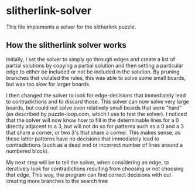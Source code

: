# slitherlink-solver

This file implements a solver for the slitherlink puzzle.

## How the slitherlink solver works

Initially, I set the solver to simply go through edges and create a list of partial solutions by copying a partial solution and then setting a particular edge to either be included or not be included in the solution. By pruning branches that violated the rules, this was able to solve some small boards, but was too slow for larger boards.

I then changed the solver to look for edge-decisions that immediately lead to contradictions and to discard those. This solver can now solve very large boards, but could not solve even relatively small boards that were "hard" (as described by puzzle-loop.com, which I use to test the solver). I noticed that the solver will now know how to fill in the determinable lines for a 0 directly adjacent to a 3, but will not do so for patterns such as a 0 and a 3 that share a corner, or two 3's that share a corner. This makes sense, as these latter patterns have no decisions that immediately lead to contradictions (such as a dead end or incorrect number of lines around a numbered block).

My next step will be to tell the solver, when considering an edge, to iteratively look for contradictions resulting from choosing or not choosing that edge. This way, the program can find correct decisions with out creating more branches to the search tree